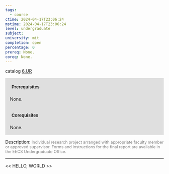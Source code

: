 ```yaml
---
tags:
  - course
ctime: 2024-04-17T23:06:24
mstime: 2024-04-17T23:06:24
level: undergraduate
subject: 
university: mit
completion: open
percentage: 0
prereq: None.
coreq: None.
---
```


catalog [6.UR](http://student.mit.edu/catalog/m6e.html#6.UR)

<span style="display: block; padding: 15px; background-color: rgb(100, 100, 100, 0.2);"><font id="m_prereq3475_0" style="display: block; font-family: Arial, sans-serif; font-weight: bold; padding: 5px">Prerequisites</font><br><span id="prereq3475_0">None.</span></span>
<span style="display: block; padding: 15px; background-color: rgb(100, 100, 100, 0.2);"><font id="m_coreq3475_0" style="display: block; font-family: Arial, sans-serif; font-weight: bold; padding: 5px">Corequisites</font><br><span id="coreq3475_0">None.</span></span>

<font style="">Description:</font>
<font style="color: grey; font-size: 0.8rem;">Individual research project arranged with appropriate faculty member or approved supervisor. Forms and instructions for the final report are available in the EECS Undergraduate Office.</font>



---

<< HELLO, WORLD >>
